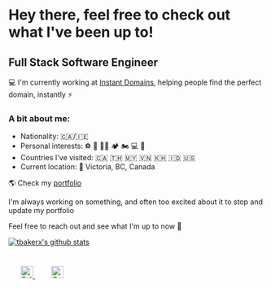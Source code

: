 # Hey there, feel free to check out what I've been up to!

## Full Stack Software Engineer

💻 I'm currently working at [Instant Domains](https://instantdomains.com), helping people find the perfect domain, instantly ⚡️

### A bit about me:

- Nationality: 🇨🇦/🇮🇪
- Personal interests: ⚽ 🥊 💪🏽 🏕 🏍 💻 🛫
- Countries I've visited: 🇨🇦 🇹🇭 🇲🇾 🇻🇳 🇰🇭 🇮🇩 🇺🇸
- Current location: 📍 Victoria, BC, Canada

🌎 Check my [portfolio](http://www.timbakerdev.com/)

I'm always working on something, and often too excited about it to stop and update my portfolio

Feel free to reach out and see what I'm up to now 💬

[![tbakerx's github stats](https://github-readme-stats.vercel.app/api?username=tbakerx&show_icons=true&title_color=fff&icon_color=79ff97&text_color=9f9f9f&bg_color=151515)](https://github.com/tbakerx)

<div style="padding: 25px 0;">
    <a href="https://twitter.com/Timbakerx" style="padding: 24px;">
    <img src="https://github.com/tbakerx/tbakerx/blob/main/assets/twitter-green.png" alt="Follow me on twitter"  width="24" height="24">
    </a>
     <a href="https://www.linkedin.com/in/timbakerx/" style="padding: 8px; width: 24px; height: 24px;">
        <img src="https://github.com/tbakerx/tbakerx/blob/main/assets/linkedin-green.png" alt="Connect on Linkedin" width="24" height="24">
    </a>
</div>
